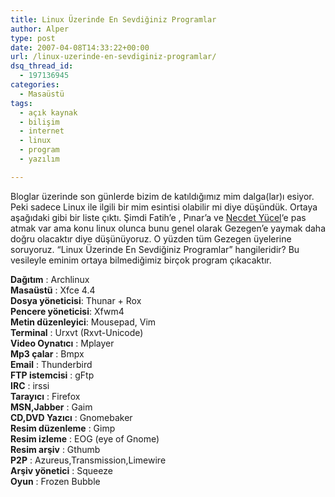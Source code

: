 ```yaml
---
title: Linux Üzerinde En Sevdiğiniz Programlar
author: Alper
type: post
date: 2007-04-08T14:33:22+00:00
url: /linux-uzerinde-en-sevdiginiz-programlar/
dsq_thread_id:
  - 197136945
categories:
  - Masaüstü
tags:
  - açık kaynak
  - bilişim
  - internet
  - linux
  - program
  - yazılım

---
```

Bloglar üzerinde son günlerde bizim de katıldığımız mim dalga(lar)ı esiyor. Peki sadece Linux ile ilgili bir mim esintisi olabilir mi diye düşündük. Ortaya aşağıdaki gibi bir liste çıktı. Şimdi Fatih&#8217;e , Pınar&#8217;a ve [Necdet Yücel][1]&#8216;e pas atmak var ama konu linux olunca bunu genel olarak Gezegen&#8217;e yaymak daha doğru olacaktır diye düşünüyoruz. O yüzden tüm Gezegen üyelerine soruyoruz. &#8220;Linux Üzerinde En Sevdiğiniz Programlar&#8221; hangileridir? Bu vesileyle eminim ortaya bilmediğimiz birçok program çıkacaktır.

**Dağıtım** : Archlinux  
 **Masaüstü** : Xfce 4.4  
 **Dosya yöneticisi**: Thunar + Rox  
 **Pencere yöneticisi**: Xfwm4  
 **Metin düzenleyici**: Mousepad, Vim  
 **Terminal** : Urxvt (Rxvt-Unicode)  
 **Video Oynatıcı** : Mplayer  
 **Mp3 çalar** : Bmpx  
 **Email** : Thunderbird  
 **FTP istemcisi** : gFtp  
 **IRC** : irssi  
 **Tarayıcı** : Firefox  
 **MSN,Jabber** : Gaim  
 **CD,DVD Yazıcı** : Gnomebaker  
 **Resim düzenleme** : Gimp  
 **Resim izleme** : EOG (eye of Gnome)  
 **Resim arşiv** : Gthumb  
 **P2P** : Azureus,Transmission,Limewire  
**Arşiv yönetici** : Squeeze  
**Oyun** : Frozen Bubble

 [1]: http://nyucel.blogspot.com/
